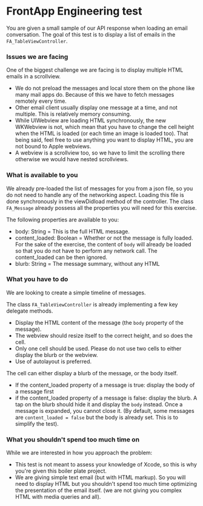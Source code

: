 # FrontApp Engineering test

You are given a small sample of our API response when loading an email conversation.
The goal of this test is to display a list of emails in the `FA_TableViewController`. 

### Issues we are facing

One of the biggest challenge we are facing is to display multiple HTML emails in a scrollview. 
* We do not preload the messages and local store them on the phone like many mail apps do. Because of this we have to fetch messages remotely every time. 
* Other email client usually display one message at a time, and not multiple. This is relatively memory consuming.
* While UIWebview are loading HTML synchronously, the new WKWebview is not, which mean that you have to change the cell height when the HTML is loaded (or each time an image is loaded too). That being said, feel free to use anything you want to display HTML, you are not bound to Apple webviews. 
* A webview is a scrollview too, so we have to limit the scrolling there otherwise we would have nested scrollviews. 

### What is available to you

We already pre-loaded the list of messages for you from a json file, so you do not need to handle any of the networking aspect. Loading this file is done synchronously in the viewDidload method of the controller. 
The class `FA_Message` already possess all the properties you will need for this exercise. 

The following properties are available to you: 
* body: String = This is the full HTML message.
* content_loaded: Boolean = Whether or not the message is fully loaded. For the sake of the exercise, the content of `body` will already be loaded so that you do not have to perform any network call. The content_loaded can be then ignored. 
* blurb: String = The message summary, without any HTML

### What you have to do

We are looking to create a simple timeline of messages. 

The class `FA_TableViewController` is already implementing a few key delegate methods. 
* Display the HTML content of the message (the `body` property of the message). 
* The webview should resize itself to the correct height, and so does the cell.
* Only one cell should be used. Please do not use two cells to either display the blurb or the webview.
* Use of autolayout is preferred. 

The cell can either display a blurb of the message, or the body itself. 
* If the content_loaded property of a message is true: display the body of a message first
* if the content_loaded property of a message is false: display the blurb. A tap on the blurb should hide it and display the `body` instead. Once a message is expanded, you cannot close it. (By default, some messages are `content_loaded = false` but the body is already set. This is to simplify the test).


### What you shouldn't spend too much time on

While we are interested in how you approach the problem:
* This test is not meant to assess your knowledge of Xcode, so this is why you're given this boiler plate project.
* We are giving simple text email (but with HTML markup). So you will need to display HTML but you shouldn't spend too much time optimizing the presentation of the email itself. (we are not giving you complex HTML with media queries and all).
